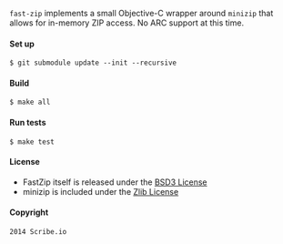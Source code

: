`fast-zip` implements a small Objective-C wrapper around `minizip` that allows for in-memory ZIP access. No ARC support at this time.

#### Set up

    $ git submodule update --init --recursive

#### Build

    $ make all

#### Run tests

    $ make test

#### License

 - FastZip itself is released under the [BSD3 License](http://opensource.org/licenses/BSD-3-Clause)
 - minizip is included under the [Zlib License](www.zlib.net/zlib_license.html)

#### Copyright

    2014 Scribe.io
